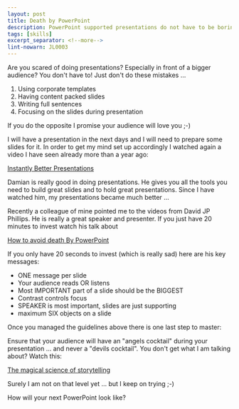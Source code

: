```yaml
---
layout: post
title: Death by PowerPoint
description: PowerPoint supported presentations do not have to be boring. Slides do not need to be flooded with text. There is a better way of doing presentations - a much better way.
tags: [skills]
excerpt_separator: <!--more-->
lint-nowarn: JL0003
---
```


Are you scared of doing presentations? Especially in front of a bigger audience?
You don't have to! Just don't do these mistakes ...

1. Using corporate templates
2. Having content packed slides
3. Writing full sentences
4. Focusing on the slides during presentation

<!--more-->

If you do the opposite I promise your audience will love you ;-)

I will have a presentation in the next days and I will need to prepare some slides for it.
In order to get my mind set up accordingly I watched again a video I have seen already more than a year ago:

[Instantly Better Presentations](https://www.youtube.com/watch?v=W_i_DrWic88)

Damian is really good in doing presentations. He gives you all the tools you need to build great slides 
and to hold great presentations. Since I have watched him, my presentations became much better ...

Recently a colleague of mine pointed me to the videos from David JP Phillips. He is really a great speaker and
presenter. If you just have 20 minutes to invest watch his talk about

[How to avoid death By PowerPoint](https://www.youtube.com/watch?v=Iwpi1Lm6dFo)

If you only have 20 seconds to invest (which is really sad) here are his key messages:

- ONE message per slide
- Your audience reads OR listens
- Most IMPORTANT part of a slide should be the BIGGEST
- Contrast controls focus
- SPEAKER is most important, slides are just supporting
- maximum SIX objects on a slide

Once you managed the guidelines above there is one last step to master:

Ensure that your audience will have an "angels cocktail" during your presentation ... and never a
"devils cocktail". You don't get what I am talking about? Watch this:

[The magical science of storytelling](https://www.youtube.com/watch?v=Nj-hdQMa3uA)

Surely I am not on that level yet ... but I keep on trying ;-)

How will your next PowerPoint look like?



